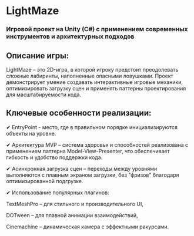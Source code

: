 # LightMaze

### Игровой проект на Unity (C#) с применением современных инструментов и архитектурных подходов

## Описание игры:
LightMaze – это 2D-игра, в которой игроку предстоит преодолевать сложные лабиринты, наполненные опасными ловушками. Проект демонстрирует умение создавать интерактивные игровые механики, оптимизировать загрузку сцен и применять паттерны проектирования для масштабируемости кода.

## Ключевые особенности реализации:

✔ EntryPoint - место, где в правильном порядке инициализируются объекты на уровне.

✔ Архитектура MVP – система здоровья и способностей реализована с применением паттерна Model-View-Presenter, что обеспечивает гибкость и удобство поддержки кода.

✔ Асинхронная загрузка сцен – переходы между уровнями выполняются с плавным экраном загрузки, без "фризов" благодаря оптимизированной подгрузке.

✔ Использование популярных плагинов:

TextMeshPro – для стильного и производительного UI,

DOTween – для плавной анимации взаимодействий,

Cinemachine – динамическая камера с эффектными ракурсами.
